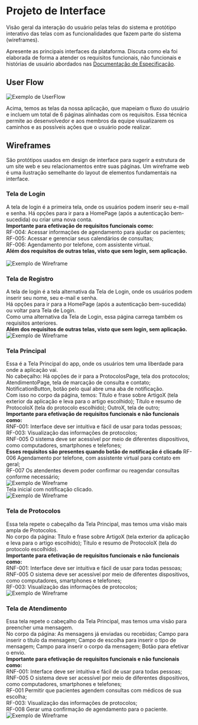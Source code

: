 
# Projeto de Interface

Visão geral da interação do usuário pelas telas do sistema e protótipo interativo das telas com as funcionalidades que fazem parte do sistema (wireframes).

 Apresente as principais interfaces da plataforma. Discuta como ela foi elaborada de forma a atender os requisitos funcionais, não funcionais e histórias de usuário abordados nas <a href="2-Especificação do Projeto.md"> Documentação de Especificação</a>.

## User Flow

![Exemplo de UserFlow](main/UserFlow_1920x1080.png)

Acima, temos as telas da nossa aplicação, que mapeiam o fluxo do usuário e incluem um total de 6 páginas alinhadas com os requisitos. Essa técnica permite ao desenvolvedor e aos membros da equipe visualizarem os caminhos e as possíveis ações que o usuário pode realizar.

## Wireframes

São protótipos usados em design de interface para sugerir a estrutura de um site web e seu relacionamentos entre suas páginas. Um wireframe web é uma ilustração semelhante do layout de elementos fundamentais na interface.

### Tela de Login
A tela de login é a primeira tela, onde os usuários podem inserir seu e-mail e senha. Há opções para ir para a HomePage (após a autenticação bem-sucedida) ou criar uma nova conta.
\
**Importante para efetivação de requisitos funcionais como:**
\
RF-004: Acessar informações de agendamento para ajudar os pacientes; 
\
RF-005: Acessar e gerenciar seus calendários de consultas; 
\
RF-006: Agendamento por telefone, com assistente virtual.
\
**Além dos requisitos de outras telas, visto que sem login, sem aplicação.**
\
\
![Exemplo de Wireframe](main/LoginPage.png)

### Tela de Registro
A tela de login é a tela alternativa da Tela de Login, onde os usuários podem inserir seu nome, seu e-mail e senha. 
\
Há opções para ir para a HomePage (após a autenticação bem-sucedida) ou voltar para Tela de Login.
\
Como uma alternativa da Tela de Login, essa página carrega também os requisitos anteriores.
\
**Além dos requisitos de outras telas, visto que sem login, sem aplicação.**
\
![Exemplo de Wireframe](main/SignInPage.png)

### Tela Principal
Essa é a Tela Principal do app, onde os usuários tem uma liberdade para onde a aplicação vai. 
\
No cabeçalho: Há opções de ir para a ProtocolosPage, tela dos protocolos; AtendimentoPage, tela de marcação de consulta e contato; NotificationButton, botão pelo qual abre uma aba de notificação.
\
Com isso no corpo da página, temos: Título e frase sobre ArtigoX (tela exterior da aplicação e leva para o artigo escolhido); Título e resumo de ProtocoloX (tela do protocolo escolhido);  OutroX, tela de outro; 
\
**Importante para efetivação de requisitos funcionais e não funcionais como:**
\
RNF-001: Interface deve ser intuitiva e fácil de usar para todas pessoas;
\
RF-003: Visualização das informações de protocolos;
\
RNF-005	O sistema deve ser acessível por meio de diferentes dispositivos, como computadores, smartphones e telefones;
\
**Esses requisitos são presentes quando botão de notificação é clicado**
RF-006	Agendamento por telefone, com assistente virtual para contato em geral;
\
RF-007	Os atendentes devem poder confirmar ou reagendar consultas conforme necessário;
\
![Exemplo de Wireframe](main/HomePage.png)
\
Tela inicial com notificação clicado.
\
![Exemplo de Wireframe](main/HomePageNotON.png)

### Tela de Protocolos
Essa tela repete o cabeçalho da Tela Principal, mas temos uma visão mais ampla de Protocolos.
\
No corpo da página: Título e frase sobre ArtigoX (tela exterior da aplicação e leva para o artigo escolhido); Título e resumo de ProtocoloX (tela do protocolo escolhido).
\
**Importante para efetivação de requisitos funcionais e não funcionais como:**
\
RNF-001: Interface deve ser intuitiva e fácil de usar para todas pessoas;
\
RNF-005	O sistema deve ser acessível por meio de diferentes dispositivos, como computadores, smartphones e telefones;
\
RF-003: Visualização das informações de protocolos;
\
![Exemplo de Wireframe](main/ProtocolosPage.png)

### Tela de Atendimento
Essa tela repete o cabeçalho da Tela Principal, mas temos uma visão para preencher uma mensagem.
\
No corpo da página: As mensagens já enviadas ou recebidas; Campo para inserir o título da mensagem; Campo de escolha para inserir o tipo de mensagem; Campo para inserir o corpo da mensagem; Botão para efetivar o envio.
\
**Importante para efetivação de requisitos funcionais e não funcionais como:**
\
RNF-001: Interface deve ser intuitiva e fácil de usar para todas pessoas;
\
RNF-005	O sistema deve ser acessível por meio de diferentes dispositivos, como computadores, smartphones e telefones;
\
RF-001	Permitir que pacientes agendem consultas com médicos de sua escolha;
\
RF-003: Visualização das informações de protocolos;
\
RF-008	Gerar uma confirmação de agendamento para o paciente.
\
![Exemplo de Wireframe](main/AtendimentoPage.png)
